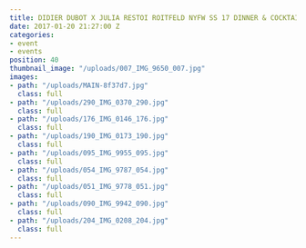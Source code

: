 ```yaml
---
title: DIDIER DUBOT X JULIA RESTOI ROITFELD NYFW SS 17 DINNER & COCKTAIL
date: 2017-01-20 21:27:00 Z
categories:
- event
- events
position: 40
thumbnail_image: "/uploads/007_IMG_9650_007.jpg"
images:
- path: "/uploads/MAIN-8f37d7.jpg"
  class: full
- path: "/uploads/290_IMG_0370_290.jpg"
  class: full
- path: "/uploads/176_IMG_0146_176.jpg"
  class: full
- path: "/uploads/190_IMG_0173_190.jpg"
  class: full
- path: "/uploads/095_IMG_9955_095.jpg"
  class: full
- path: "/uploads/054_IMG_9787_054.jpg"
  class: full
- path: "/uploads/051_IMG_9778_051.jpg"
  class: full
- path: "/uploads/090_IMG_9942_090.jpg"
  class: full
- path: "/uploads/204_IMG_0208_204.jpg"
  class: full
---
```


